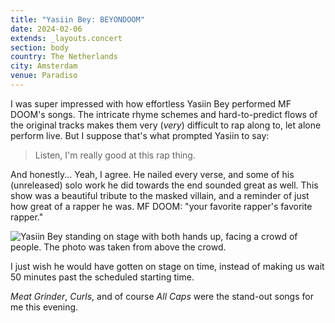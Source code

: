```yaml
---
title: "Yasiin Bey: BEYONDOOM"
date: 2024-02-06
extends: _layouts.concert
section: body
country: The Netherlands
city: Amsterdam
venue: Paradiso
---
```


I was super impressed with how effortless Yasiin Bey performed MF DOOM's songs. The intricate rhyme schemes and
hard-to-predict flows of the original tracks makes them very (_very_) difficult to rap along to, let alone perform live.
But I suppose that's what prompted Yasiin to say:

> Listen, I'm really good at this rap thing.

And honestly... Yeah, I agree. He nailed every verse, and some of his (unreleased) solo work he did towards the end
sounded great as well. This show was a beautiful tribute to the masked villain, and a reminder of just how great of a
rapper he was. MF DOOM: "your favorite rapper's favorite rapper."

![Yasiin Bey standing on stage with both hands up, facing a crowd of people. The photo was taken from above the crowd.](/assets/images/concerts/beyondoom.jpg)

I just wish he would have gotten on stage on time, instead of making us wait 50 minutes past the scheduled starting time.

_Meat Grinder_, _Curls_, and of course _All Caps_ were the stand-out songs for me this evening.
